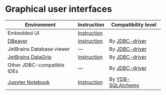 # Graphical user interfaces

|  Environment | Instruction | Compatibility level |
| --- | --- | --- |
| Embedded UI | [Instruction](../../../reference/embedded-ui/index.md) | |
| [DBeaver](https://dbeaver.com)  |  [Instruction](../dbeaver.md) | By [JDBC-driver](https://github.com/ydb-platform/ydb-jdbc-driver/releases)|
| JetBrains Database viewer |  —  | By [JDBC-driver](https://github.com/ydb-platform/ydb-jdbc-driver/releases)|
| [JetBrains DataGrip](https://www.jetbrains.com/datagrip/) | [Instruction](../datagrip.md) | By [JDBC-driver](https://github.com/ydb-platform/ydb-jdbc-driver/releases)|
| Other JDBC-compatible IDEs | — | By [JDBC-driver](https://github.com/ydb-platform/ydb-jdbc-driver/releases)|
| [Jupyter Notebook](https://jupyter.org) | [Instruction](../jupyter.md) | By [YDB-SQLAlchemy](https://github.com/ydb-platform/ydb-sqlalchemy/releases)|
